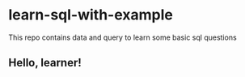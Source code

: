 # learn-sql-with-example
This repo contains data and query to learn some basic sql questions

## Hello, learner! 
